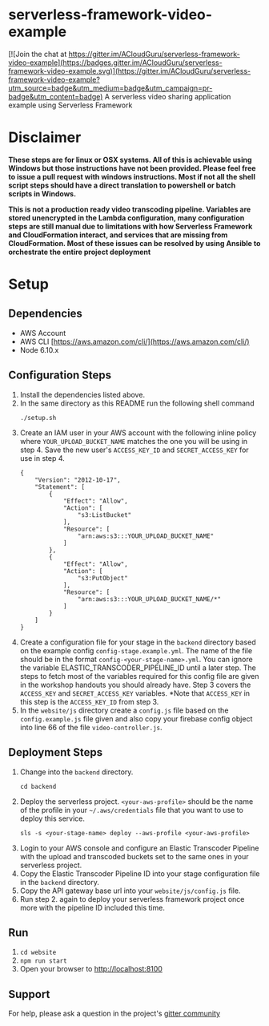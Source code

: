 # serverless-framework-video-example

[![Join the chat at https://gitter.im/ACloudGuru/serverless-framework-video-example](https://badges.gitter.im/ACloudGuru/serverless-framework-video-example.svg)](https://gitter.im/ACloudGuru/serverless-framework-video-example?utm_source=badge&utm_medium=badge&utm_campaign=pr-badge&utm_content=badge)
A serverless video sharing application example using Serverless Framework

# Disclaimer
**These steps are for linux or OSX systems. All of this is achievable using Windows but those instructions have not been provided. Please feel free to issue a pull request with windows instructions. Most if not all the shell script steps should have a direct translation to powershell or batch scripts in Windows.**

**This is not a production ready video transcoding pipeline. Variables are stored unencrypted in the Lambda configuration, many configuration steps are still manual due to limitations with how Serverless Framework and CloudFormation interact, and services that are missing from CloudFormation. Most of these issues can be resolved by using Ansible to orchestrate the entire project deployment**

# Setup
## Dependencies
* AWS Account
* AWS CLI [https://aws.amazon.com/cli/](https://aws.amazon.com/cli/)
* Node 6.10.x

## Configuration Steps
1. Install the dependencies listed above.
2. In the same directory as this README run the following shell command
    ```
    ./setup.sh
    ```
3. Create an IAM user in your AWS account with the following inline policy where `YOUR_UPLOAD_BUCKET_NAME` matches the one you will be using in step 4. Save the new user's `ACCESS_KEY_ID` and `SECRET_ACCESS_KEY` for use in step 4.
    ```
    {
        "Version": "2012-10-17",
        "Statement": [
            {
                "Effect": "Allow",
                "Action": [
                    "s3:ListBucket"
                ],
                "Resource": [
                    "arn:aws:s3:::YOUR_UPLOAD_BUCKET_NAME"
                ]
            },
            {
                "Effect": "Allow",
                "Action": [
                    "s3:PutObject"
                ],
                "Resource": [
                    "arn:aws:s3:::YOUR_UPLOAD_BUCKET_NAME/*"
                ]
            }
        ]
    }
    ```
4. Create a configuration file for your stage in the `backend` directory based on the example config `config-stage.example.yml`. The name of the file should be in the format `config-<your-stage-name>.yml`. You can ignore the variable ELASTIC_TRANSCODER_PIPELINE_ID until a later step. The steps to fetch most of the variables required for this config file are given in the workshop handouts you should already have. Step 3 covers the `ACCESS_KEY` and `SECRET_ACCESS_KEY` variables. *Note that `ACCESS_KEY` in this step is the `ACCESS_KEY_ID` from step 3.
5. In the `website/js` directory create a `config.js` file based on the `config.example.js` file given and also copy your firebase config object into line 66 of the file `video-controller.js`.

## Deployment Steps
1. Change into the `backend` directory.
    ```
    cd backend
    ```
2. Deploy the serverless project. `<your-aws-profile>` should be the name of the profile in your `~/.aws/credentials` file that you want to use to deploy this service.
    ```
    sls -s <your-stage-name> deploy --aws-profile <your-aws-profile>
    ```
3. Login to your AWS console and configure an Elastic Transcoder Pipeline with the upload and transcoded buckets set to the same ones in your serverless project.
4. Copy the Elastic Transcoder Pipeline ID into your stage configuration file in the `backend` directory.
5. Copy the API gateway base url into your `website/js/config.js` file.
6. Run step 2. again to deploy your serverless framework project once more with the pipeline ID included this time.

## Run
1. `cd website`
2. `npm run start`
3. Open your browser to [http://localhost:8100](http://localhost:8100)

## Support
For help, please ask a question in the project's [gitter community](https://gitter.im/ACloudGuru/serverless-framework-video-example)